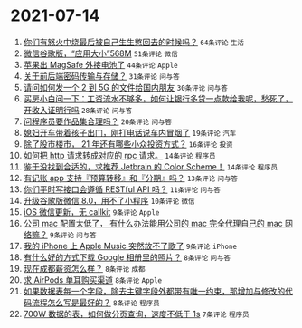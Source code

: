 # 2021-07-14

1. [你们有怒火中烧最后被自己生生憋回去的时候吗？](https://www.v2ex.com/t/789418) `64条评论` `生活`
1. [微信谷歌版，“应用大小”568M](https://www.v2ex.com/t/789383) `51条评论` `微信`
1. [苹果出 MagSafe 外接电池了](https://www.v2ex.com/t/789390) `44条评论` `Apple`
1. [关于前后端密码传输与存储？](https://www.v2ex.com/t/789385) `31条评论` `问与答`
1. [请问如何发一个 2 到 5G 的文件给国内朋友](https://www.v2ex.com/t/789447) `30条评论` `问与答`
1. [买房小白问一下：工资流水不够多，如何让银行多贷一点款给我呢，愁死了，开收入证明行吗](https://www.v2ex.com/t/789419) `28条评论` `问与答`
1. [问程序员要作品集合理吗？](https://www.v2ex.com/t/789391) `20条评论` `问与答`
1. [媳妇开车带着孩子出门，刚打电话说车内冒烟了](https://www.v2ex.com/t/789439) `19条评论` `汽车`
1. [除了股市楼市， 21 年还有哪些小众投资方式？](https://www.v2ex.com/t/789395) `16条评论` `投资`
1. [如何把 http 请求转成对应的 rpc 请求。](https://www.v2ex.com/t/789425) `14条评论` `程序员`
1. [鉴于没找到合适的，求推荐 Jetbrain 的 Color Scheme！](https://www.v2ex.com/t/789415) `14条评论` `程序员`
1. [有记账 app 支持『预算转移』和『分期』吗？](https://www.v2ex.com/t/789393) `13条评论` `问与答`
1. [你们平时写接口会遵循 RESTful API 吗？](https://www.v2ex.com/t/789400) `11条评论` `问与答`
1. [升级谷歌版微信 8.0，用不了小程序](https://www.v2ex.com/t/789389) `10条评论` `微信`
1. [iOS 微信更新，无 callkit](https://www.v2ex.com/t/789445) `9条评论` `Apple`
1. [公司 mac 配置太低了， 有什么办法能用公司的 mac 完全代理自己的 mac 网络嘛？](https://www.v2ex.com/t/789430) `9条评论` `问与答`
1. [我的 iPhone 上 Apple Music 突然放不了歌了](https://www.v2ex.com/t/789429) `9条评论` `iPhone`
1. [有什么好的方式下载 Google 相册里的照片？](https://www.v2ex.com/t/789427) `8条评论` `问与答`
1. [现在成都薪资怎么样？](https://www.v2ex.com/t/789396) `8条评论` `成都`
1. [求 AirPods 单耳购买渠道](https://www.v2ex.com/t/789392) `8条评论` `Apple`
1. [如果数据表每一个字段，除去主键字段外都带有唯一约束，那增加与修改的代码流程怎么写是最好的？](https://www.v2ex.com/t/789386) `8条评论` `程序员`
1. [700W 数据的表，如何做分页查询，速度不低于 1s](https://www.v2ex.com/t/789448) `7条评论` `程序员`
